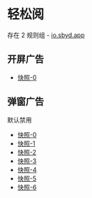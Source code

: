 # 轻松阅

存在 2 规则组 - [io.sbyd.app](/src/apps/io.sbyd.app.ts)

## 开屏广告

- [快照-0](https://i.gkd.li/import/13261949)

## 弹窗广告

默认禁用

- [快照-0](https://i.gkd.li/import/13274336)
- [快照-1](https://i.gkd.li/import/13302326)
- [快照-2](https://i.gkd.li/import/13313576)
- [快照-3](https://i.gkd.li/import/13313624)
- [快照-4](https://i.gkd.li/import/13313576)
- [快照-5](https://i.gkd.li/import/12925052)
- [快照-6](https://i.gkd.li/import/12925095)
